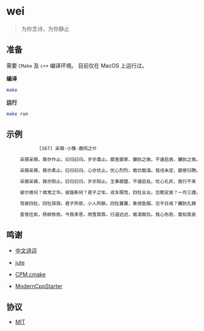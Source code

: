 # wei

> 为你念诗，为你静止

## 准备

需要 `CMake` 及 `c++` 编译环境。
目前仅在 MacOS 上运行过。

**编译**

```bash
make
```

**运行**
```bash
make run
```

## 示例

```bash
            [167] 采薇·小雅·鹿鸣之什

     采薇采薇，薇亦作止。曰归曰归，岁亦莫止。靡室靡家，玁狁之故。不遑启居，玁狁之故。

     采薇采薇，薇亦柔止。曰归曰归，心亦忧止。忧心烈烈，载饥载渴。我戍未定，靡使归聘。

     采薇采薇，薇亦刚止。曰归曰归，岁亦阳止。王事靡盬，不遑启处。忧心孔疚，我行不来！

     彼尔维何？维常之华。彼路斯何？君子之车。戎车既驾，四牡业业。岂敢定居？一月三捷。

     驾彼四牡，四牡骙骙。君子所依，小人所腓。四牡翼翼，象弭鱼服。岂不日戒？玁狁孔棘！

     昔我往矣，杨柳依依。今我来思，雨雪霏霏。行道迟迟，载渴载饥。我心伤悲，莫知我哀！
```

## 鸣谢

- [中文诗词](https://github.com/chinese-poetry/chinese-poetry)

- [jute](https://github.com/amir-s/jute)

- [CPM.cmake](https://github.com/TheLartians/CPM.cmake)

- [ModernCppStarter](https://github.com/TheLartians/ModernCppStarter)

## 协议

- [MIT](LICENSE)
